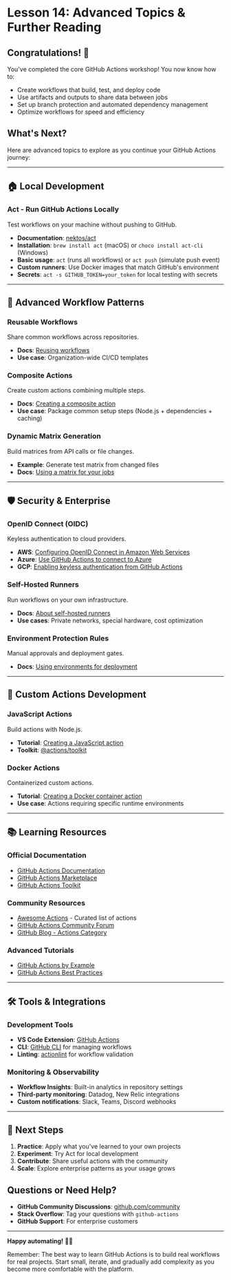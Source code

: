 # Lesson 14: Advanced Topics & Further Reading

## Congratulations! 🎉

You've completed the core GitHub Actions workshop! You now know how to:

- Create workflows that build, test, and deploy code
- Use artifacts and outputs to share data between jobs
- Set up branch protection and automated dependency management
- Optimize workflows for speed and efficiency

## What's Next?

Here are advanced topics to explore as you continue your GitHub Actions journey:

---

## 🏠 **Local Development**

### **Act - Run GitHub Actions Locally**

Test workflows on your machine without pushing to GitHub.

- **Documentation**: [nektos/act](https://github.com/nektos/act)
- **Installation**: `brew install act` (macOS) or `choco install act-cli` (Windows)
- **Basic usage**: `act` (runs all workflows) or `act push` (simulate push event)
- **Custom runners**: Use Docker images that match GitHub's environment
- **Secrets**: `act -s GITHUB_TOKEN=your_token` for local testing with secrets

---

## 🔧 **Advanced Workflow Patterns**

### **Reusable Workflows**

Share common workflows across repositories.

- **Docs**: [Reusing workflows](https://docs.github.com/en/actions/using-workflows/reusing-workflows)
- **Use case**: Organization-wide CI/CD templates

### **Composite Actions**

Create custom actions combining multiple steps.

- **Docs**:
  [Creating a composite action](https://docs.github.com/en/actions/creating-actions/creating-a-composite-action)
- **Use case**: Package common setup steps (Node.js + dependencies + caching)

### **Dynamic Matrix Generation**

Build matrices from API calls or file changes.

- **Example**: Generate test matrix from changed files
- **Docs**: [Using a matrix for your jobs](https://docs.github.com/en/actions/using-jobs/using-a-matrix-for-your-jobs)

---

## 🛡️ **Security & Enterprise**

### **OpenID Connect (OIDC)**

Keyless authentication to cloud providers.

- **AWS**:
  [Configuring OpenID Connect in Amazon Web Services](https://docs.github.com/en/actions/deployment/security-hardening-your-deployments/configuring-openid-connect-in-amazon-web-services)
- **Azure**:
  [Use GitHub Actions to connect to Azure](https://docs.microsoft.com/en-us/azure/developer/github/connect-from-azure)
- **GCP**:
  [Enabling keyless authentication from GitHub Actions](https://cloud.google.com/blog/products/identity-security/enabling-keyless-authentication-from-github-actions)

### **Self-Hosted Runners**

Run workflows on your own infrastructure.

- **Docs**:
  [About self-hosted runners](https://docs.github.com/en/actions/hosting-your-own-runners/about-self-hosted-runners)
- **Use cases**: Private networks, special hardware, cost optimization

### **Environment Protection Rules**

Manual approvals and deployment gates.

- **Docs**:
  [Using environments for deployment](https://docs.github.com/en/actions/deployment/targeting-different-environments/using-environments-for-deployment)

---

## 🚀 **Custom Actions Development**

### **JavaScript Actions**

Build actions with Node.js.

- **Tutorial**:
  [Creating a JavaScript action](https://docs.github.com/en/actions/creating-actions/creating-a-javascript-action)
- **Toolkit**: [@actions/toolkit](https://github.com/actions/toolkit)

### **Docker Actions**

Containerized custom actions.

- **Tutorial**:
  [Creating a Docker container action](https://docs.github.com/en/actions/creating-actions/creating-a-docker-container-action)
- **Use case**: Actions requiring specific runtime environments

---

## 📚 **Learning Resources**

### **Official Documentation**

- [GitHub Actions Documentation](https://docs.github.com/en/actions)
- [GitHub Actions Marketplace](https://github.com/marketplace?type=actions)
- [GitHub Actions Toolkit](https://github.com/actions/toolkit)

### **Community Resources**

- [Awesome Actions](https://github.com/sdras/awesome-actions) - Curated list of actions
- [GitHub Actions Community Forum](https://github.community/c/code-to-cloud/github-actions/41)
- [GitHub Blog - Actions Category](https://github.blog/category/product-releases/github-actions/)

### **Advanced Tutorials**

- [GitHub Actions by Example](https://www.actionsbyexample.com/)
- [GitHub Actions Best Practices](https://docs.github.com/en/actions/security-guides/security-hardening-for-github-actions)

---

## 🛠️ **Tools & Integrations**

### **Development Tools**

- **VS Code Extension**:
  [GitHub Actions](https://marketplace.visualstudio.com/items?itemName=GitHub.vscode-github-actions)
- **CLI**: [GitHub CLI](https://cli.github.com/) for managing workflows
- **Linting**: [actionlint](https://github.com/rhymond/actionlint) for workflow validation

### **Monitoring & Observability**

- **Workflow Insights**: Built-in analytics in repository settings
- **Third-party monitoring**: Datadog, New Relic integrations
- **Custom notifications**: Slack, Teams, Discord webhooks

---

## 🎯 **Next Steps**

1. **Practice**: Apply what you've learned to your own projects
2. **Experiment**: Try Act for local development
3. **Contribute**: Share useful actions with the community
4. **Scale**: Explore enterprise patterns as your usage grows

## Questions or Need Help?

- **GitHub Community Discussions**: [github.com/community](https://github.com/community)
- **Stack Overflow**: Tag your questions with `github-actions`
- **GitHub Support**: For enterprise customers

---

**Happy automating!** 🤖✨

Remember: The best way to learn GitHub Actions is to build real workflows for real projects. Start small, iterate, and
gradually add complexity as you become more comfortable with the platform.
